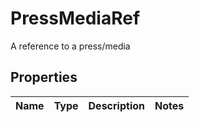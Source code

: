 

# PressMediaRef

A reference to a press/media
## Properties

Name | Type | Description | Notes
------------ | ------------- | ------------- | -------------



